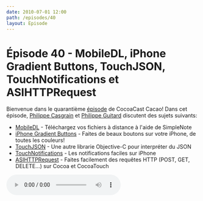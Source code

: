 ```yaml
---
date: 2010-07-01 12:00
path: /episodes/40
layout: Episode
---
```

# Épisode 40 - MobileDL, iPhone Gradient Buttons, TouchJSON, TouchNotifications et ASIHTTPRequest
<p>Bienvenue dans le quarantième <a href="https://cacaocast.com/media/cacaocast_40.mp3" title="CocoaCast Cacao Episode 40">épisode</a> de CocoaCast Cacao! Dans cet épisode, <a href="http://www.twitter.com/philippec" title="Philippe Casgrain sur Twitter">Philippe Casgrain</a> et <a href="http://www.twitter.com/philippeguitard" title="Philippe Guitard sur Twitter">Philippe Guitard</a> discutent des sujets suivants:</p>
<ul><li><a href="http://github.com/scottjacksonx/MobileDL" title="MobileDL">MobileDL</a> - Téléchargez vos fichiers à distance à l'aide de SimpleNote</li>
<li><a href="http://code.google.com/p/iphonegradientbuttons/" title="iPhone Gradient Buttons">iPhone Gradient Buttons</a> - Faites de beaux boutons sur votre iPhone, de toutes les couleurs!</li>
<li><a href="http://code.google.com/p/touchcode/wiki/TouchJSONHowTo" title="TouchJSON">TouchJSON</a> - Une autre librarie Objective-C pour interpréter du JSON</li>
<li><a href="http://www.flickr.com/photos/jwight/4545774789" title="TouchNotifications">TouchNotifications</a> - Les notifications faciles sur iPhone</li>
<li><a href="http://allseeing-i.com/ASIHTTPRequest/" title="ASIHTTPRequest">ASIHTTPRequest</a> - Faites facilement des requêtes HTTP (POST, GET, DELETE&hellip;) sur Cocoa et CocoaTouch</li>
</ul>
<p><audio controls><source src="https://cacaocast.com/media/cacaocast_40.mp3" type="audio/mpeg"><source src="https://cacaocast.com/media/cacaocast_40.mp3" type="audio/mp4">Votre navigateur ne supporte pas l'élément audio / Your browser does not support the audio element.</audio></p>
